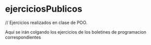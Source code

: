 # ejerciciosPublicos
// Ejercicios realizados en clase de POO.


Aquí se irán colgando los ejercicios de los boletines de programacion correspondientes 

